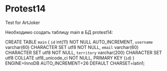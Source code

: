 # Protest14
Test for ArtJoker

Необходимо создать таблицу main в БД protest14:


CREATE TABLE `main` (
  `id` int(11) NOT NULL AUTO_INCREMENT,
  `username` varchar(60) CHARACTER SET utf8 NOT NULL,
  `email` varchar(60) CHARACTER SET utf8 NOT NULL,
  `territory` varchar(200) CHARACTER SET utf8 COLLATE utf8_unicode_ci NOT NULL,
  PRIMARY KEY (`id`)
) ENGINE=InnoDB AUTO_INCREMENT=26 DEFAULT CHARSET=latin1;
